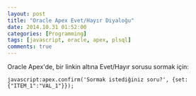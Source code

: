 ```yaml
---
layout: post
title: "Oracle Apex Evet/Hayır Diyaloğu"
date: 2014.10.31 01:52:00
categories: [Programming]
tags: [javascript, oracle, apex, plsql]
comments: true
---
```

Oracle Apex'de, bir linkin altına Evet/Hayır sorusu sormak için:

```language-javascript
javascript:apex.confirm('Sormak istediğiniz soru?', {set:{"ITEM_1":"VAL_1"}});
```
